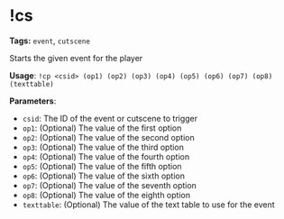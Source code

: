 # !cs

**Tags:** `event`, `cutscene`

Starts the given event for the player

**Usage**: `!cp <csid> (op1) (op2) (op3) (op4) (op5) (op6) (op7) (op8) (texttable)`

**Parameters**:
- `csid`: The ID of the event or cutscene to trigger
- `op1`: (Optional) The value of the first option
- `op2`: (Optional) The value of the second option
- `op3`: (Optional) The value of the third option
- `op4`: (Optional) The value of the fourth option
- `op5`: (Optional) The value of the fifth option
- `op6`: (Optional) The value of the sixth option
- `op7`: (Optional) The value of the seventh option
- `op8`: (Optional) The value of the eighth option
- `texttable`: (Optional) The value of the text table to use for the event
